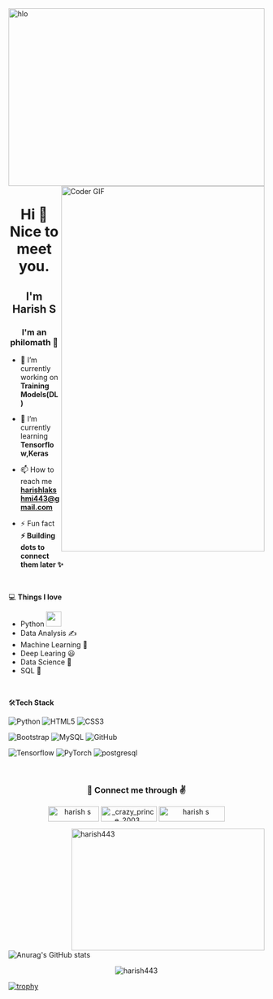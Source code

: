 <img align="center" src="https://previews.123rf.com/images/karpenkoilia/karpenkoilia1703/karpenkoilia170300025/74775026-vector-line-web-concept-for-programming-modern-linear-banner.jpg" alt="hlo" height="350" width="100%">
<img align="right" src="https://37.media.tumblr.com/a5b210865cf400a21f2b8fb912c12775/tumblr_n9p276dJa91shpedgo1_400.gif" alt="Coder GIF" width="400" height="720">

<h1 align="center">Hi 👋 Nice to meet you.<br></h1>
 <h2 align="center"> I'm Harish S</h2>

<h3 align="center">I'm an philomath 💖</h3>

- 🔭 I’m currently working on **Training Models(DL)**

- 🌱 I’m currently learning **Tensorflow,Keras**

- 📫 How to reach me **harishlakshmi443@gmail.com**

- ⚡ Fun fact **⚡ Building dots to connect them later ✨**
<br>
  
  💻 **Things I love**
- Python <img src="https://media.giphy.com/media/WUlplcMpOCEmTGBtBW/giphy.gif" width="30"> 
- Data Analysis ✍️
- Machine Learning 🧐
- Deep Learing 😃
- Data Science 😬
- SQL 🧐

<br> 

🛠**Tech Stack**

  ![Python](https://img.shields.io/badge/-Python-000000?style=flat&logo=python)
  ![HTML5](https://img.shields.io/badge/-HTML5-000000?style=flat&logo=HTML5)
  ![CSS3](https://img.shields.io/badge/-CSS3-000000?style=flat&logo=CSS3)

  ![Bootstrap](https://img.shields.io/badge/-Bootstrap-000000?style=flat&logo=bootstrap)
  ![MySQL](https://img.shields.io/badge/-MySQL-000000?style=flat&logo=MySQL)
  ![GitHub](https://img.shields.io/badge/-GitHub-000000?style=flat&logo=github&logoColor=FFFFFF)

  ![Tensorflow](https://img.shields.io/badge/-Tensorflow-000000?style=flat&logo=tensorflow)
  ![PyTorch](https://img.shields.io/badge/-PyTorch-000000?style=flat&logo=pytorch)
  ![postgresql](https://img.shields.io/badge/postgresql-000000?style=flat-square&logo=postgresql)
  
  <br>

<h3 align="center"> 🤞 Connect me through ✌</h3>
<p align="center">
<a href="https://linkedin.com/in/harish s" target="blank"><img align="center" src="https://img.shields.io/badge/LinkedIn-0077B5?style=for-the-badge&logo=linkedin&logoColor=white" alt="harish s" height="30" width="100" /></a>
<a href="https://instagram.com/_crazy_prince_2003_" target="blank"><img align="center" src="https://img.shields.io/badge/Instagram-E4405F?style=for-the-badge&logo=instagram&logoColor=white" alt="_crazy_prince_2003_" height="30" width="110" /></a>
<a href="https://www.hackerrank.com/harish s" target="blank"><img align="center" src="https://img.shields.io/badge/HackerRank-00EA64.svg?style=for-the-badge&logo=HackerRank&logoColor=white" alt="harish s" height="30" width="130" /></a>
</p>

<p><img align="right" src="https://github-readme-stats.vercel.app/api/top-langs?username=harish443&show_icons=true&locale=en&layout=compact" alt="harish443" height="240" width="380" /></p><br>

![Anurag's GitHub stats](https://github-readme-stats.vercel.app/api?username=Harish443&show_icons=true&theme=radical)

<p align="center"> <img src="https://komarev.com/ghpvc/?username=harish443&label=Profile%20views&color=0e75b6&style=flat" alt="harish443" /> </p>


[![trophy](https://github-profile-trophy.vercel.app/?username=Harish443&column=-1&theme=dracula)](https://github.com/ryo-ma/github-profile-trophy)
